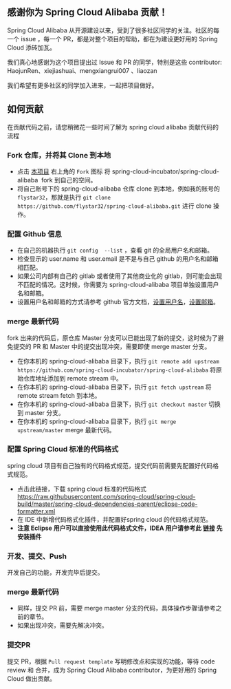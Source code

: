 
## 感谢你为 Spring Cloud Alibaba 贡献！

Spring Cloud Alibaba 从开源建设以来，受到了很多社区同学的关注。社区的每一个 issue ，每一个 PR，都是对整个项目的帮助，都在为建设更好用的 Spring Cloud 添砖加瓦。

我们真心地感谢为这个项目提出过 Issue 和 PR 的同学，特别是这些 contributor: HaojunRen、xiejiashuai、mengxiangrui007 、liaozan

我们希望有更多社区的同学加入进来，一起把项目做好。

## 如何贡献

  在贡献代码之前，请您稍微花一些时间了解为 spring cloud alibaba 贡献代码的流程

### Fork 仓库，并将其 Clone 到本地

- 点击 [本项目](https://github.com/spring-cloud-incubator/spring-cloud-alibaba) 右上角的 `Fork` 图标 将 spring-cloud-incubator/spring-cloud-alibaba  fork 到自己的空间。
- 将自己账号下的 spring-cloud-alibaba 仓库 clone 到本地，例如我的账号的 `flystar32`，那就是执行 `git clone https://github.com/flystar32/spring-cloud-alibaba.git` 进行 clone 操作。

### 配置 Github 信息

- 在自己的机器执行 `git config  --list` ，查看 git 的全局用户名和邮箱。
- 检查显示的 user.name 和 user.email 是不是与自己 github 的用户名和邮箱相匹配。
- 如果公司内部有自己的 gitlab 或者使用了其他商业化的 gitlab，则可能会出现不匹配的情况。这时候，你需要为 spring-cloud-alibaba 项目单独设置用户名和邮箱。
- 设置用户名和邮箱的方式请参考 github 官方文档，[设置用户名](https://help.github.com/articles/setting-your-username-in-git/#setting-your-git-username-for-a-single-repository)，[设置邮箱](https://help.github.com/articles/setting-your-commit-email-address-in-git/)。

### merge 最新代码

  fork 出来的代码后，原仓库 Master 分支可以已能出现了新的提交，这时候为了避免提交的  PR 和 Master 中的提交出现冲突，需要即使 merge master 分支。

- 在你本机的 spring-cloud-alibaba 目录下，执行 `git remote add upstream https://github.com/spring-cloud-incubator/spring-cloud-alibaba` 将原始仓库地址添加到 remote stream 中。
- 在你本机的 spring-cloud-alibaba 目录下，执行 `git fetch upstream` 将 remote stream fetch 到本地。
- 在你本机的 spring-cloud-alibaba 目录下，执行 `git checkout master` 切换到 master 分支。
- 在你本机的 spring-cloud-alibaba 目录下，执行 `git merge upstream/master` merge 最新代码。

### 配置 Spring Cloud 标准的代码格式

  spring cloud 项目有自己独有的代码格式规范，提交代码前需要先配置好代码格式规范。

- 点击此链接，下载 spring cloud 标准的代码格式 https://raw.githubusercontent.com/spring-cloud/spring-cloud-build/master/spring-cloud-dependencies-parent/eclipse-code-formatter.xml
- 在 IDE 中新增代码格式化插件，并配置好spring cloud 的代码格式规范。
- **注意 Eclipse 用户可以直接使用此代码格式文件，IDEA 用户请参考此 [链接]( https://plugins.jetbrains.com/plugin/6546-eclipse-code-formatter) 先安装插件**

### 开发、提交、Push

  开发自己的功能，开发完毕后提交。

### merge 最新代码

- 同样，提交  PR 前，需要 merge master 分支的代码，具体操作步骤请参考之前的章节。
- 如果出现冲突，需要先解决冲突。

### 提交PR

  提交 PR，根据 `Pull request template` 写明修改点和实现的功能，等待 code review 和 合并，成为 Spring Cloud Alibaba contributor，为更好用的 Spring Cloud 做出贡献。
